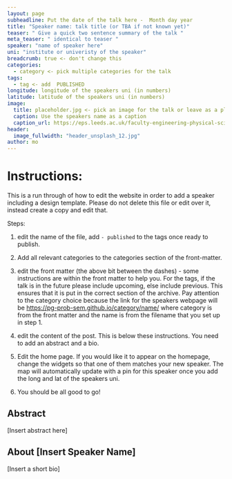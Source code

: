 ```yaml
---
layout: page
subheadline: Put the date of the talk here -  Month day year
title: "Speaker name: talk title (or TBA if not known yet)"
teaser: " Give a quick two sentence summary of the talk "
meta_teaser: " identical to teaser "
speaker: "name of speaker here"
uni: "institute or univeristy of the speaker"
breadcrumb: true <- don't change this
categories:
  - category <- pick multiple categories for the talk
tags:
  - tag <- add  PUBLISHED
longitude: longitude of the speakers uni (in numbers)
latitude: latitude of the speakers uni (in numbers)
image:
  title: placeholder.jpg <- pick an image for the talk or leave as a placeholder until you have one. This image needs to be saved in the images folder
  caption: Use the speakers name as a caption
  caption_url: https://eps.leeds.ac.uk/faculty-engineering-physical-sciences/pgr/8775/luis-mario-chaparro-jaquez
header:
  image_fullwidth: "header_unsplash_12.jpg"
author: mo
---
```


# Instructions:

This is a run through of how to edit the website in order to add a speaker including a design template. Please do not delete this file or edit over it, instead create a copy and edit that.

Steps:

1.  edit the name of the file, add `- published` to the tags once ready to publish.

2.  Add all relevant categories to the categories section of the front-matter.
3.  edit the front matter (the above bit between the dashes) - some instructions are within the front matter to help you. For the tags, if the talk is in the future please include upcoming, else include previous. This ensures that it is put in the correct section of the archive. Pay attention to the category choice because the link for the speakers webpage will be https://pg-prob-sem.github.io/category/name/ where category is from the front matter and the name is from the filename that you set up in step 1.
4.  edit the content of the post. This is below these instructions. You need to add an abstract and a bio.

5.  Edit the home page. If you would like it to appear on the homepage, change the widgets so that one of them matches your new speaker. The map will automatically update with a pin for this speaker once you add the long and lat of the speakers uni.

6.  You should be all good to go!

## Abstract

[Insert abstract here]

## About [Insert Speaker Name]

[Insert a short bio]
